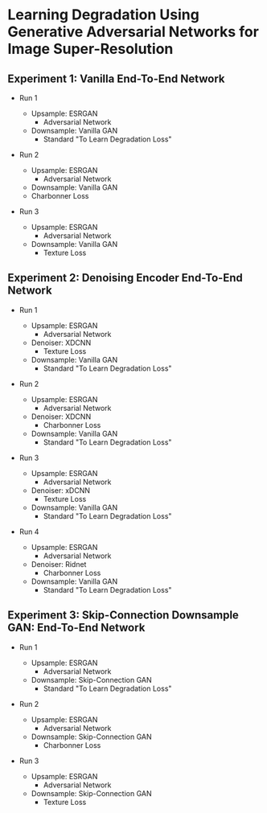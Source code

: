# Learning Degradation Using Generative Adversarial Networks for Image Super-Resolution

## Experiment 1: Vanilla End-To-End Network

* Run 1
  * Upsample: ESRGAN
    * Adversarial Network
  * Downsample: Vanilla GAN
    * Standard "To Learn Degradation Loss"

* Run 2
  * Upsample: ESRGAN
    * Adversarial Network
  * Downsample: Vanilla GAN
  * Charbonner Loss

* Run 3
  * Upsample: ESRGAN
    * Adversarial Network
  * Downsample: Vanilla GAN
    * Texture Loss

## Experiment 2: Denoising Encoder End-To-End Network

* Run 1
  * Upsample: ESRGAN
    * Adversarial Network
  * Denoiser: XDCNN
    * Texture Loss
  * Downsample: Vanilla GAN
    * Standard "To Learn Degradation Loss"

* Run 2
  * Upsample: ESRGAN
    * Adversarial Network
  * Denoiser: XDCNN
    * Charbonner Loss
  * Downsample: Vanilla GAN
    * Standard "To Learn Degradation Loss"

* Run 3
  * Upsample: ESRGAN
    * Adversarial Network
  * Denoiser: xDCNN
    * Texture Loss
  * Downsample: Vanilla GAN
    * Standard "To Learn Degradation Loss"

* Run 4
  * Upsample: ESRGAN
    * Adversarial Network
  * Denoiser: Ridnet
    * Charbonner Loss
  * Downsample: Vanilla GAN
    * Standard "To Learn Degradation Loss"

## Experiment 3: Skip-Connection Downsample GAN:  End-To-End Network

* Run 1
  * Upsample: ESRGAN
    * Adversarial Network
  * Downsample: Skip-Connection GAN
    * Standard "To Learn Degradation Loss"

* Run 2
  * Upsample: ESRGAN
    * Adversarial Network
  * Downsample: Skip-Connection GAN
    * Charbonner Loss

* Run 3
  * Upsample: ESRGAN
    * Adversarial Network
  * Downsample: Skip-Connection GAN
    * Texture Loss

